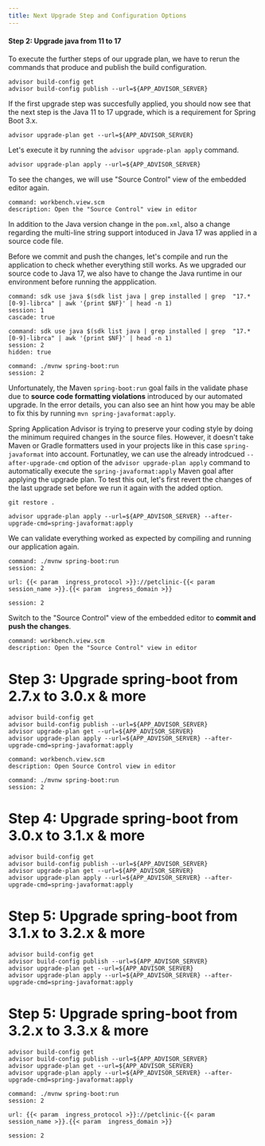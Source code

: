 ```yaml
---
title: Next Upgrade Step and Configuration Options
---
```


#### Step 2: Upgrade java from 11 to 17

To execute the further steps of our upgrade plan, we have to rerun the commands that produce and publish the build configuration.
```execute
advisor build-config get
advisor build-config publish --url=${APP_ADVISOR_SERVER}
```

If the first upgrade step was succesfully applied, you should now see that the next step is the Java 11 to 17 upgrade, which is a requirement for Spring Boot 3.x.
```execute
advisor upgrade-plan get --url=${APP_ADVISOR_SERVER}
```

Let's execute it by running the `advisor upgrade-plan apply` command.
```
advisor upgrade-plan apply --url=${APP_ADVISOR_SERVER}
```

To see the changes, we will use "Source Control" view of the embedded editor again.  
```editor:execute-command
command: workbench.view.scm
description: Open the "Source Control" view in editor
```
In addition to the Java version change in the `pom.xml`, also a change regarding the multi-line string support intoduced in Java 17 was applied in a source code file.

Before we commit and push the changes, let's compile and run the application to check whether everything still works. 
As we upgraded our source code to Java 17, we also have to change the Java runtime in our environment before running the appplication.
```terminal:execute
command: sdk use java $(sdk list java | grep installed | grep  "17.*[0-9]-librca" | awk '{print $NF}' | head -n 1)
session: 1
cascade: true
```
```terminal:execute
command: sdk use java $(sdk list java | grep installed | grep  "17.*[0-9]-librca" | awk '{print $NF}' | head -n 1)
session: 2
hidden: true
```
```terminal:execute
command: ./mvnw spring-boot:run
session: 2
```

Unfortunately, the Maven `spring-boot:run` goal fails in the validate phase due to **source code formatting violations** introduced by our automated upgrade. In the error details, you can also see an hint how you may be able to fix this by running `mvn spring-javaformat:apply`.

Spring Application Advisor is trying to preserve your coding style by doing the minimum required changes in the source files. However, it doesn't take Maven or Gradle formatters used in your projects like in this case `spring-javaformat` into account. 
Fortunatley, we can use the already introdcued `--after-upgrade-cmd` option of the `advisor upgrade-plan apply` command to automatically execute the `spring-javaformat:apply` Maven goal after applying the upgrade plan. To test this out, let's first revert the changes of the last upgrade set before we run it again with the added option.
```execute
git restore .
```
```execute
advisor upgrade-plan apply --url=${APP_ADVISOR_SERVER} --after-upgrade-cmd=spring-javaformat:apply
```

We can validate everything worked as expected by compiling and running our application again.
```terminal:execute
command: ./mvnw spring-boot:run
session: 2
```

```dashboard:open-url
url: {{< param  ingress_protocol >}}://petclinic-{{< param  session_name >}}.{{< param  ingress_domain >}}
```

```terminal:interrupt
session: 2
```

Switch to the "Source Control" view of the embedded editor to **commit and push the changes**.  
```editor:execute-command
command: workbench.view.scm
description: Open the "Source Control" view in editor
```

# Step 3: Upgrade spring-boot from 2.7.x to 3.0.x & more

```execute
advisor build-config get
advisor build-config publish --url=${APP_ADVISOR_SERVER}
advisor upgrade-plan get --url=${APP_ADVISOR_SERVER}
advisor upgrade-plan apply --url=${APP_ADVISOR_SERVER} --after-upgrade-cmd=spring-javaformat:apply
```

```editor:execute-command
command: workbench.view.scm
description: Open Source Control view in editor
```

```terminal:execute
command: ./mvnw spring-boot:run
session: 2
```

# Step 4: Upgrade spring-boot from 3.0.x to 3.1.x & more
```execute
advisor build-config get
advisor build-config publish --url=${APP_ADVISOR_SERVER}
advisor upgrade-plan get --url=${APP_ADVISOR_SERVER}
advisor upgrade-plan apply --url=${APP_ADVISOR_SERVER} --after-upgrade-cmd=spring-javaformat:apply
```

# Step 5: Upgrade spring-boot from 3.1.x to 3.2.x & more
```execute
advisor build-config get
advisor build-config publish --url=${APP_ADVISOR_SERVER}
advisor upgrade-plan get --url=${APP_ADVISOR_SERVER}
advisor upgrade-plan apply --url=${APP_ADVISOR_SERVER} --after-upgrade-cmd=spring-javaformat:apply
```

# Step 5: Upgrade spring-boot from 3.2.x to 3.3.x & more
```execute
advisor build-config get
advisor build-config publish --url=${APP_ADVISOR_SERVER}
advisor upgrade-plan get --url=${APP_ADVISOR_SERVER}
advisor upgrade-plan apply --url=${APP_ADVISOR_SERVER} --after-upgrade-cmd=spring-javaformat:apply
```

```terminal:execute
command: ./mvnw spring-boot:run
session: 2
```

```dashboard:open-url
url: {{< param  ingress_protocol >}}://petclinic-{{< param  session_name >}}.{{< param  ingress_domain >}}
```

```terminal:interrupt
session: 2
```



